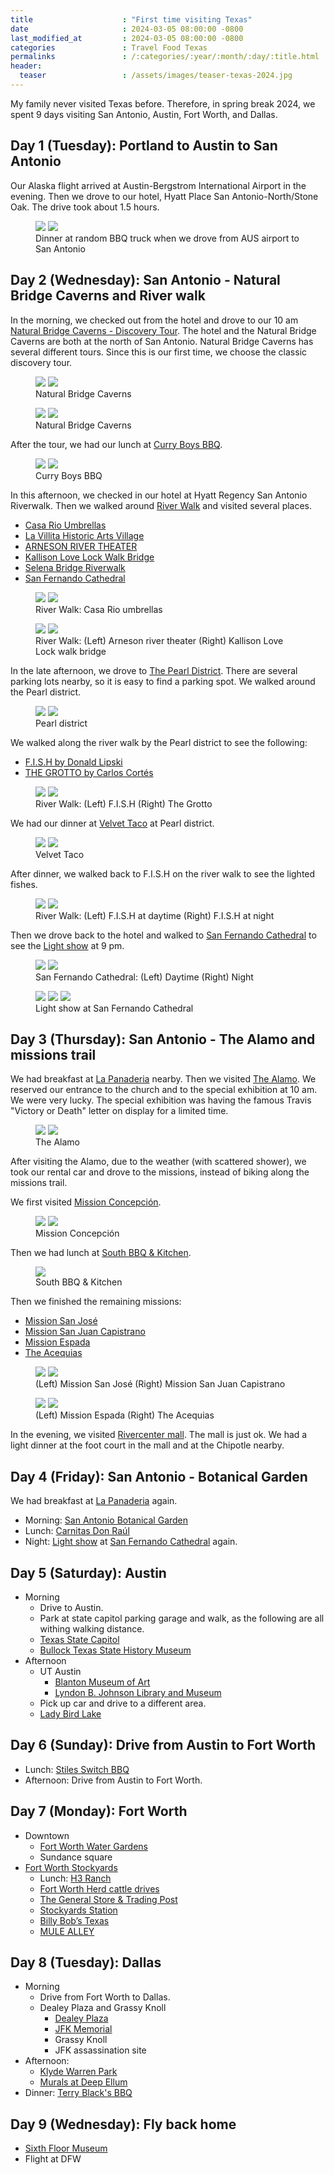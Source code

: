 ```yaml
---
title                    : "First time visiting Texas"
date                     : 2024-03-05 08:00:00 -0800
last_modified_at         : 2024-03-05 08:00:00 -0800
categories               : Travel Food Texas
permalinks               : /:categories/:year/:month/:day/:title.html
header:
  teaser                 : /assets/images/teaser-texas-2024.jpg
---
```


My family never visited Texas before. Therefore, in spring break 2024, we spent 9 days visiting San Antonio, Austin, Fort Worth, and Dallas.

## Day 1 (Tuesday): Portland to Austin to San Antonio

Our Alaska flight arrived at Austin-Bergstrom International Airport in the evening. Then we drove to our hotel, Hyatt Place San Antonio-North/Stone Oak. The drive took about 1.5 hours.

<figure class="half">
  <img src="/assets/images/texas/bbq_new_austin_airport1.jpg">
  <img src="/assets/images/texas/bbq_new_austin_airport2.jpg">
  <figcaption>Dinner at random BBQ truck when we drove from AUS airport to San Antonio</figcaption>
</figure>

## Day 2 (Wednesday): San Antonio - Natural Bridge Caverns and River walk

In the morning, we checked out from the hotel and drove to our 10 am [Natural Bridge Caverns - Discovery Tour](https://naturalbridgecaverns.com/discoverytour/). The hotel and the Natural Bridge Caverns are both at the north of San Antonio. Natural Bridge Caverns has several different tours. Since this is our first time, we choose the classic discovery tour.

<figure class="half">
  <img src="/assets/images/texas/natural_bridge_cavern1.jpg">
  <img src="/assets/images/texas/natural_bridge_cavern2.jpg">
  <figcaption>Natural Bridge Caverns</figcaption>
</figure>

<figure class="half">
  <img src="/assets/images/texas/natural_bridge_cavern3.jpg">
  <img src="/assets/images/texas/natural_bridge_cavern4.jpg">
  <figcaption>Natural Bridge Caverns</figcaption>
</figure>

After the tour, we had our lunch at [Curry Boys BBQ](https://www.curryboysbbq.com/).

<figure class="half">
  <img src="/assets/images/texas/curry_boys_bbq1.jpg">
  <img src="/assets/images/texas/curry_boys_bbq2.jpg">
  <figcaption>Curry Boys BBQ</figcaption>
</figure>

In this afternoon, we checked in our hotel at Hyatt Regency San Antonio Riverwalk. Then we walked around [River Walk](https://www.thesanantonioriverwalk.com/) and visited several places.

- [Casa Rio Umbrellas](https://www.imagesfromtexas.com/photo/colorful-umbrellas-along-the-riverwalk-1231-1/)
- [La Villita Historic Arts Village](https://www.lavillitasanantonio.com/)
- [ARNESON RIVER THEATER](https://do210.com/venues/arneson-river-theater)
- [Kallison Love Lock Walk Bridge](https://thesanantoniothings.com/love-lock-bridge-san-antonio/)
- [Selena Bridge Riverwalk](https://www.instagram.com/explore/locations/284520760/selena-bridge-riverwalk/)
- [San Fernando Cathedral](https://sfcathedral.org/)

<figure class="half">
  <img src="/assets/images/texas/river_walk_casa_rio1.jpg">
  <img src="/assets/images/texas/river_walk_casa_rio2.jpg">
  <figcaption>River Walk: Casa Rio umbrellas</figcaption>
</figure>

<figure class="half">
  <img src="/assets/images/texas/river_walk_arneson.jpg">
  <img src="/assets/images/texas/river_walk_love_lock.jpg">
  <figcaption>River Walk: (Left) Arneson river theater (Right) Kallison Love Lock walk bridge</figcaption>
</figure>

In the late afternoon, we drove to [The Pearl District](https://atpearl.com/). There are several parking lots nearby, so it is easy to find a parking spot. We walked around the Pearl district.

<figure class="half">
  <img src="/assets/images/texas/pearl1.jpg">
  <img src="/assets/images/texas/pearl2.jpg">
  <figcaption>Pearl district</figcaption>
</figure>

We walked along the river walk by the Pearl district to see the following:

- [F.I.S.H by Donald Lipski](https://sariverfound.org/portfolio/fish-donald-lipski/)
- [THE GROTTO by Carlos Cortés](https://www.sariverfoundation.org/portfolio/the-grotto-carlos-cortes/)

<figure class="half">
  <img src="/assets/images/texas/river_walk_fish.jpg">
  <img src="/assets/images/texas/river_walk_grotto.jpg">
  <figcaption>River Walk: (Left) F.I.S.H (Right) The Grotto</figcaption>
</figure>

We had our dinner at [Velvet Taco](https://www.velvettaco.com/location/the-pearl/) at Pearl district.

<figure class="half">
  <img src="/assets/images/texas/velvet_taco1.jpg">
  <img src="/assets/images/texas/velvet_taco2.jpg">
  <figcaption>Velvet Taco</figcaption>
</figure>

After dinner, we walked back to F.I.S.H on the river walk to see the lighted fishes.

<figure class="half">
  <img src="/assets/images/texas/river_walk_fish_nolight.jpg">
  <img src="/assets/images/texas/river_walk_fish_lighted.jpg">
  <figcaption>River Walk: (Left) F.I.S.H at daytime (Right) F.I.S.H at night</figcaption>
</figure>

Then we drove back to the hotel and walked to [San Fernando Cathedral](https://sfcathedral.org/) to see the [Light show](https://www.mainplaza.org/san-antonio-the-saga/) at 9 pm.

<figure class="half">
  <img src="/assets/images/texas/san_fernando_daytime.jpg">
  <img src="/assets/images/texas/san_fernando_night.jpg">
  <figcaption>San Fernando Cathedral: (Left) Daytime (Right) Night</figcaption>
</figure>

<figure class="third">
  <img src="/assets/images/texas/san_fernando_light1.jpg">
  <img src="/assets/images/texas/san_fernando_light2.jpg">
  <img src="/assets/images/texas/san_fernando_light3.jpg">
  <figcaption>Light show at San Fernando Cathedral</figcaption>
</figure>

## Day 3 (Thursday): San Antonio - The Alamo and missions trail

We had breakfast at [La Panaderia](https://www.lapanaderia.com/) nearby. Then we visited [The Alamo](https://www.thealamo.org/). We reserved our entrance to the church and to the special exhibition at 10 am. We were very lucky. The special exhibition was having the famous Travis "Victory or Death" letter on display for a limited time.

<figure class="half">
  <img src="/assets/images/texas/alamo1.jpg">
  <img src="/assets/images/texas/alamo2.jpg">
  <figcaption>The Alamo</figcaption>
</figure>

After visiting the Alamo, due to the weather (with scattered shower), we took our rental car and drove to the missions, instead of biking along the missions trail.

We first visited [Mission Concepción](https://www.nps.gov/saan/planyourvisit/concepcion.htm).

<figure class="half">
  <img src="/assets/images/texas/mission_concepcion1.jpg">
  <img src="/assets/images/texas/mission_concepcion2.jpg">
  <figcaption>Mission Concepción</figcaption>
</figure>

Then we had lunch at [South BBQ & Kitchen](https://www.southbbqkitchen.com/).

<figure>
  <img src="/assets/images/texas/south_bbq_kitchen.jpg">
  <figcaption>South BBQ & Kitchen</figcaption>
</figure>

Then we finished the remaining missions:

- [Mission San José](https://www.nps.gov/saan/planyourvisit/sanjose.htm)
- [Mission San Juan Capistrano](https://www.nps.gov/saan/learn/historyculture/sanjuanhistory1.htm)
- [Mission Espada](https://www.nps.gov/saan/learn/historyculture/espadahistory1.htm)
- [The Acequias](https://www.nps.gov/saan/learn/historyculture/acequias.htm)

<figure class="half">
  <img src="/assets/images/texas/mission_san_jose.jpg">
  <img src="/assets/images/texas/mission_san_juan.jpg">
  <figcaption>(Left) Mission San José (Right) Mission San Juan Capistrano</figcaption>
</figure>

<figure class="half">
  <img src="/assets/images/texas/mission_espada.jpg">
  <img src="/assets/images/texas/the_acequia.jpg">
  <figcaption>(Left) Mission Espada (Right) The Acequias</figcaption>
</figure>

In the evening, we visited [Rivercenter mall](https://shoprivercenter.com/). The mall is just ok. We had a light dinner at the foot court in the mall and at the Chipotle nearby.

## Day 4 (Friday): San Antonio - Botanical Garden

We had breakfast at [La Panaderia](https://www.lapanaderia.com/) again.

- Morning: [San Antonio Botanical Garden](https://www.sabot.org/)
- Lunch: [Carnitas Don Raúl](https://www.facebook.com/carnitas.don.raul.usa/)
- Night: [Light show](https://www.mainplaza.org/san-antonio-the-saga/) at [San Fernando Cathedral](https://sfcathedral.org/) again.

## Day 5 (Saturday): Austin

- Morning
  - Drive to Austin.
  - Park at state capitol parking garage and walk, as the following are all withing walking distance.
  - [Texas State Capitol](https://tspb.texas.gov/prop/tc/tc/capitol.html)
  - [Bullock Texas State History Museum](https://www.thestoryoftexas.com/)
- Afternoon
  - UT Austin
    - [Blanton Museum of Art](https://blantonmuseum.org/)
    - [Lyndon B. Johnson Library and Museum](https://www.lbjlibrary.org/)
  - Pick up car and drive to a different area.
  - [Lady Bird Lake](https://www.austintexas.org/austin-insider-blog/post/your-guide-to-paddling-lady-bird-lake/)

## Day 6 (Sunday): Drive from Austin to Fort Worth

- Lunch: [Stiles Switch BBQ](https://stilesswitchbbq.com/)
- Afternoon: Drive from Austin to Fort Worth.

## Day 7 (Monday): Fort Worth

- Downtown
  - [Fort Worth Water Gardens](https://www.fortworth.com/listings/fort-worth-water-gardens/2989/)
  - Sundance square
- [Fort Worth Stockyards](https://www.fortworthstockyards.org/)
  - Lunch: [H3 Ranch](https://www.h3ranch.com/)
  - [Fort Worth Herd cattle drives](https://www.fortworthstockyards.org/things-do/fort-worth-herd-cattle-drive)
  - [The General Store & Trading Post](https://www.fortworthstockyards.org/shop/general-store-trading-post)
  - [Stockyards Station](https://www.fortworthstockyards.org/shop/stockyards-station)
  - [Billy Bob’s Texas](https://billybobstexas.com/)
  - [MULE ALLEY](https://www.fortworth.com/listings/mule-alley/9347/)

## Day 8 (Tuesday): Dallas

- Morning
  - Drive from Fort Worth to Dallas.
  - Dealey Plaza and Grassy Knoll
    - [Dealey Plaza](https://dealeyplaza.jfk.org/)
    - [JFK Memorial](https://www.visitdallas.com/directory/john-f-kennedy-memorial/)
    - Grassy Knoll
    - JFK assassination site
- Afternoon:
  - [Klyde Warren Park](https://www.klydewarrenpark.org/)
  - [Murals at Deep Ellum](https://www.deepellumtexas.com/10-classic-deep-ellum-murals-guide/)
- Dinner: [Terry Black's BBQ](https://terryblacksbbq.com/)

## Day 9 (Wednesday): Fly back home

- [Sixth Floor Museum](https://www.jfk.org/)
- Flight at DFW

